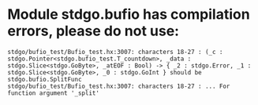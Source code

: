 # Module stdgo.bufio has compilation errors, please do not use:
```
stdgo/bufio_test/Bufio_test.hx:3007: characters 18-27 : (_c : stdgo.Pointer<stdgo.bufio_test.T_countdown>, _data : stdgo.Slice<stdgo.GoByte>, _atEOF : Bool) -> { _2 : stdgo.Error, _1 : stdgo.Slice<stdgo.GoByte>, _0 : stdgo.GoInt } should be stdgo.bufio.SplitFunc
stdgo/bufio_test/Bufio_test.hx:3007: characters 18-27 : ... For function argument '_split'

```

